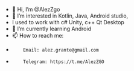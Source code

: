 - 👋 Hi, I’m @AlezZgo
- 👀 I’m interested in Kotlin, Java, Android studio, 
- I used to work with c# Unity, c++ Qt Desktop 
- 🌱 I’m currently learning Android
- 📫 How to reach me: 
-         Email: alez.grante@gmail.com
-         Telegram: https://t.me/AlezZGO

<!---
AlezZgo/AlezZgo is a ✨ special ✨ repository because its `README.md` (this file) appears on your GitHub profile.
You can click the Preview link to take a look at your changes.
--->
